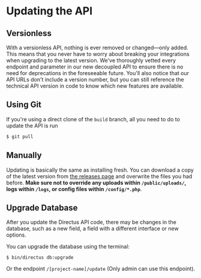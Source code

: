 # Updating the API

## Versionless

With a versionless API, nothing is ever removed or changed—only added. This means that you never have to worry about breaking your integrations when upgrading to the latest version. We've thoroughly vetted every endpoint and parameter in our new decoupled API to ensure there is no need for deprecations in the foreseeable future. You'll also notice that our API URLs don't include a version number, but you can still reference the technical API version in code to know which new features are available.

## Using Git

If you're using a direct clone of the `build` branch, all you need to do to update the API is run

```bash
$ git pull
```

## Manually

Updating is basically the same as installing fresh. You can download a copy of the latest version from [the releases page](https://github.com/directus/api/releases) and overwrite the files you had before. **Make sure not to override any uploads within `/public/uploads/`, logs within `/logs`, or config files within `/config/*.php`**.

## Upgrade Database

After you update the Directus API code, there may be changes in the database, such as a new field, a field with a different interface or new options.

You can upgrade the database using the terminal:

```
$ bin/directus db:upgrade
```

Or the endpoint `/[project-name]/update` (Only admin can use this endpoint).